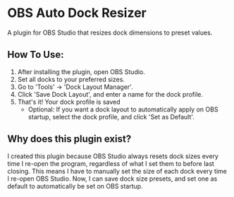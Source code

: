 # OBS Auto Dock Resizer
A plugin for OBS Studio that resizes dock dimensions to preset values.

## How To Use:
1. After installing the plugin, open OBS Studio.
2. Set all docks to your preferred sizes.
3. Go to 'Tools' -> 'Dock Layout Manager'.
4. Click 'Save Dock Layout', and enter a name for the dock profile.
5. That's it! Your dock profile is saved
   - Optional: If you want a dock layout to automatically apply on OBS startup, select the dock profile, and click 'Set as Default'.

## Why does this plugin exist?
I created this plugin because OBS Studio always resets dock sizes every time I re-open the program, regardless of what I set them to before last closing. This means I have to manually set the size of each dock every time I re-open OBS Studio. Now, I can save dock size presets, and set one as default to automatically be set on OBS startup.
